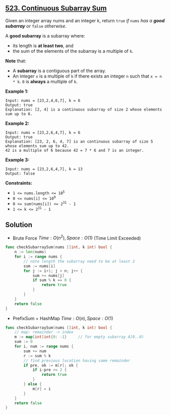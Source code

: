 ## [523. Continuous Subarray Sum](https://leetcode.com/problems/continuous-subarray-sum/)


Given an integer array nums and an integer k, return `true` _if_ `nums` _has a **good subarray** or_ `false` _otherwise_.

A **good subarray** is a subarray where:

*   its length is **at least two**, and
*   the sum of the elements of the subarray is a multiple of `k`.

**Note** that:

*   A **subarray** is a contiguous part of the array.
*   An integer `x` is a multiple of `k` if there exists an integer `n` such that `x = n * k`. `0` is **always** a multiple of `k`.

**Example 1:**

```
Input: nums = [23,2,4,6,7], k = 6
Output: true
Explanation: [2, 4] is a continuous subarray of size 2 whose elements sum up to 6.
```

**Example 2:**

```
Input: nums = [23,2,6,4,7], k = 6
Output: true
Explanation: [23, 2, 6, 4, 7] is an continuous subarray of size 5 whose elements sum up to 42.
42 is a multiple of 6 because 42 = 7 * 6 and 7 is an integer.
```

**Example 3:**

```
Input: nums = [23,2,6,4,7], k = 13
Output: false
```

**Constraints:**

*   <code>1 <= nums.length <= 10<sup>5</sup></code>
*   <code>0 <= nums[i] <= 10<sup>9</sup></code>
*   <code>0 <= sum(nums[i]) <= 2<sup>31</sup> - 1</code>
*   <code>1 <= k <= 2<sup>31</sup> - 1</code>



## Solution

- Brute Force	$Time: O(n^2), Space: O(1)$ 	(Time Limit Exceeded)

```go
func checkSubarraySum(nums []int, k int) bool {
    n := len(nums)
    for i := range nums {
        // note length the subarray need to be at least 2
        sum := nums[i]
        for j := i+1; j < n; j++ {
            sum += nums[j]
            if sum % k == 0 {
                return true
            }
        }
    }
    return false
}
```



- PrefixSum + HashMap	$Time: O(n), Space: O(1)$ 

```go
func checkSubarraySum(nums []int, k int) bool {
    // map: remainder -> index
    m := map[int]int{0: -1}     // for empty subarray A[0..0)
    sum := 0
    for i, num := range nums {
        sum += num
        r := sum % k
        // find previous location having same remainder
        if pre, ok := m[r]; ok {
            if i-pre >= 2 {
                return true
            }
        } else {
            m[r] = i
        }
    }
    return false
}
```


